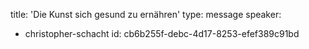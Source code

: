title: 'Die Kunst sich gesund zu ernähren'
type: message
speaker:
  - christopher-schacht
id: cb6b255f-debc-4d17-8253-efef389c91bd
